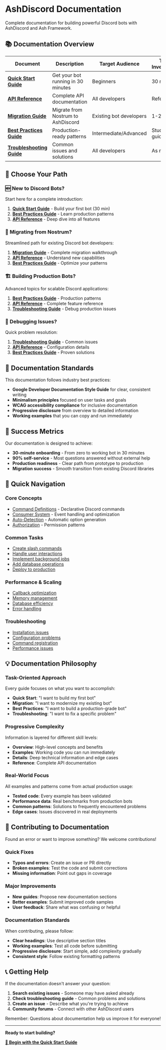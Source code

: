 # AshDiscord Documentation

Complete documentation for building powerful Discord bots with AshDiscord and Ash Framework.

## 📚 Documentation Overview

| Document | Description | Target Audience | Time Investment |
|----------|-------------|-----------------|----------------|
| **[Quick Start Guide](quick-start-guide.md)** | Get your bot running in 30 minutes | Beginners | 30 minutes |
| **[API Reference](api-reference.md)** | Complete API documentation | All developers | Reference |
| **[Migration Guide](migration-guide.md)** | Migrate from Nostrum to AshDiscord | Existing bot developers | 1-2 hours |
| **[Best Practices Guide](best-practices-guide.md)** | Production-ready patterns | Intermediate/Advanced | Study guide |
| **[Troubleshooting Guide](troubleshooting-guide.md)** | Common issues and solutions | All developers | As needed |

## 🎯 Choose Your Path

### 🆕 **New to Discord Bots?**
Start here for a complete introduction:

1. **[Quick Start Guide](quick-start-guide.md)** - Build your first bot (30 min)
2. **[Best Practices Guide](best-practices-guide.md)** - Learn production patterns
3. **[API Reference](api-reference.md)** - Deep dive into all features

### 🔄 **Migrating from Nostrum?**
Streamlined path for existing Discord bot developers:

1. **[Migration Guide](migration-guide.md)** - Complete migration walkthrough  
2. **[API Reference](api-reference.md)** - Understand new capabilities
3. **[Best Practices Guide](best-practices-guide.md)** - Optimize your patterns

### 🏗️ **Building Production Bots?**
Advanced topics for scalable Discord applications:

1. **[Best Practices Guide](best-practices-guide.md)** - Production patterns
2. **[API Reference](api-reference.md)** - Complete feature reference
3. **[Troubleshooting Guide](troubleshooting-guide.md)** - Debug production issues

### 🐛 **Debugging Issues?**
Quick problem resolution:

1. **[Troubleshooting Guide](troubleshooting-guide.md)** - Common issues
2. **[API Reference](api-reference.md)** - Configuration details
3. **[Best Practices Guide](best-practices-guide.md)** - Proven solutions

## 📖 Documentation Standards

This documentation follows industry best practices:

- **Google Developer Documentation Style Guide** for clear, consistent writing
- **Minimalism principles** focused on user tasks and goals
- **WCAG accessibility compliance** for inclusive documentation  
- **Progressive disclosure** from overview to detailed information
- **Working examples** that you can copy and run immediately

## 🚀 Success Metrics

Our documentation is designed to achieve:

- **30-minute onboarding** - From zero to working bot in 30 minutes
- **90% self-service** - Most questions answered without external help
- **Production readiness** - Clear path from prototype to production
- **Migration success** - Smooth transition from existing Discord libraries

## 🧭 Quick Navigation

### Core Concepts
- [Command Definitions](api-reference.md#domain-extension) - Declarative Discord commands
- [Consumer System](api-reference.md#consumer-module) - Event handling and optimization  
- [Auto-Detection](api-reference.md#command-system) - Automatic option generation
- [Authorization](best-practices-guide.md#authorization-patterns) - Permission patterns

### Common Tasks
- [Create slash commands](quick-start-guide.md#your-first-command)
- [Handle user interactions](api-reference.md#interaction-routing)
- [Implement background jobs](best-practices-guide.md#background-job-patterns)
- [Add database operations](best-practices-guide.md#resource-design-patterns)
- [Deploy to production](best-practices-guide.md#production-deployment)

### Performance & Scaling  
- [Callback optimization](api-reference.md#configuration-system)
- [Memory management](best-practices-guide.md#performance-optimization)
- [Database efficiency](best-practices-guide.md#performance-optimization)
- [Error handling](best-practices-guide.md#error-handling-patterns)

### Troubleshooting
- [Installation issues](troubleshooting-guide.md#installation-issues)
- [Configuration problems](troubleshooting-guide.md#configuration-problems)
- [Command registration](troubleshooting-guide.md#command-registration-issues)
- [Performance issues](troubleshooting-guide.md#performance-issues)

## 💡 Documentation Philosophy

### Task-Oriented Approach
Every guide focuses on what you want to accomplish:
- **Quick Start**: "I want to build my first bot"
- **Migration**: "I want to modernize my existing bot"  
- **Best Practices**: "I want to build a production-grade bot"
- **Troubleshooting**: "I want to fix a specific problem"

### Progressive Complexity  
Information is layered for different skill levels:
- **Overview**: High-level concepts and benefits
- **Examples**: Working code you can run immediately
- **Details**: Deep technical information and edge cases
- **Reference**: Complete API documentation

### Real-World Focus
All examples and patterns come from actual production usage:
- **Tested code**: Every example has been validated
- **Performance data**: Real benchmarks from production bots
- **Common patterns**: Solutions to frequently encountered problems
- **Edge cases**: Issues discovered in real deployments

## 🤝 Contributing to Documentation

Found an error or want to improve something? We welcome contributions!

### Quick Fixes
- **Typos and errors**: Create an issue or PR directly
- **Broken examples**: Test the code and submit corrections
- **Missing information**: Point out gaps in coverage

### Major Improvements
- **New guides**: Propose new documentation sections
- **Better examples**: Submit improved code samples
- **User feedback**: Share what was confusing or helpful

### Documentation Standards
When contributing, please follow:
- **Clear headings**: Use descriptive section titles
- **Working examples**: Test all code before submitting  
- **Progressive disclosure**: Start simple, add complexity gradually
- **Consistent style**: Follow existing formatting patterns

## 📞 Getting Help

If the documentation doesn't answer your question:

1. **Search existing issues** - Someone may have asked already
2. **Check troubleshooting guide** - Common problems and solutions
3. **Create an issue** - Describe what you're trying to achieve
4. **Community forums** - Connect with other AshDiscord users

Remember: Questions about documentation help us improve it for everyone!

---

**Ready to start building?** 

**[🚀 Begin with the Quick Start Guide](quick-start-guide.md)**